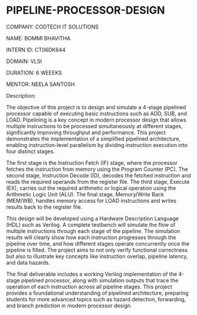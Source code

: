 # PIPELINE-PROCESSOR-DESIGN


COMPANY: CODTECH IT SOLUTIONS

NAME: BOMMI BHAVITHA

INTERN ID: CT06DK644

DOMAIN: VLSI

DURATION: 6 WEEEKS

MENTOR: NEELA SANTOSH


Description: 


The objective of this project is to design and simulate a 4-stage pipelined processor capable of executing basic instructions such as ADD, SUB, and LOAD. Pipelining is a key concept in modern processor design that allows multiple instructions to be processed simultaneously at different stages, significantly improving throughput and performance. This project demonstrates the implementation of a simplified pipelined architecture, enabling instruction-level parallelism by dividing instruction execution into four distinct stages.

The first stage is the Instruction Fetch (IF) stage, where the processor fetches the instruction from memory using the Program Counter (PC). The second stage, Instruction Decode (ID), decodes the fetched instruction and reads the required operands from the register file. The third stage, Execute (EX), carries out the required arithmetic or logical operation using the Arithmetic Logic Unit (ALU). The final stage, Memory/Write Back (MEM/WB), handles memory access for LOAD instructions and writes results back to the register file.

This design will be developed using a Hardware Description Language (HDL) such as Verilog. A complete testbench will simulate the flow of multiple instructions through each stage of the pipeline. The simulation results will clearly show how each instruction progresses through the pipeline over time, and how different stages operate concurrently once the pipeline is filled. The project aims to not only verify functional correctness but also to illustrate key concepts like instruction overlap, pipeline latency, and data hazards.

The final deliverable includes a working Verilog implementation of the 4-stage pipelined processor, along with simulation outputs that trace the operation of each instruction across all pipeline stages. This project provides a foundational understanding of pipelined architecture, preparing students for more advanced topics such as hazard detection, forwarding, and branch prediction in modern processor design.


